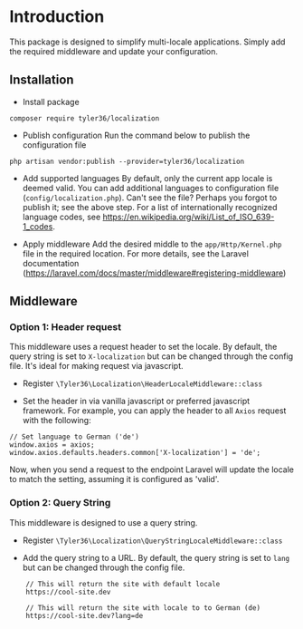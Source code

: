 # Introduction
This package is designed to simplify multi-locale applications.
Simply add the required middleware and update your configuration.

## Installation
- Install package
```
composer require tyler36/localization
```

- Publish configuration
Run the command below to publish the configuration file
```
php artisan vendor:publish --provider=tyler36/localization
```

- Add supported languages
By default, only the current app locale is deemed valid.
You can add additional languages to configuration file (```config/localization.php```). Can't see the file? Perhaps you forgot to publish it; see the above step. For a list of internationally recognized language codes, see https://en.wikipedia.org/wiki/List_of_ISO_639-1_codes.

- Apply middleware
Add the desired middle to the ```app/Http/Kernel.php``` file in the required location. For more details, see the Laravel documentation (https://laravel.com/docs/master/middleware#registering-middleware)


## Middleware

### Option 1: Header request
This middleware uses a request header to set the locale. By default, the query string is set to ```X-localization``` but can be changed through the config file. It's ideal for making request via javascript.

- Register
```\Tyler36\Localization\HeaderLocaleMiddleware::class```


- Set the header in via vanilla javascript or preferred javascript framework. For example, you can apply the header to all ```Axios``` request with the following:
```
// Set language to German ('de')
window.axios = axios;
window.axios.defaults.headers.common['X-localization'] = 'de';
```
Now, when you send a request to the endpoint Laravel will update the locale to match the setting, assuming it is configured as 'valid'.


### Option 2: Query String
This middleware is designed to use a query string.

- Register
```\Tyler36\Localization\QueryStringLocaleMiddleware::class```

- Add the query string to a URL.
By default, the query string is set to ```lang``` but can be changed through the config file.
```
    // This will return the site with default locale
    https://cool-site.dev

    // This will return the site with locale to to German (de)
    https://cool-site.dev?lang=de
```

